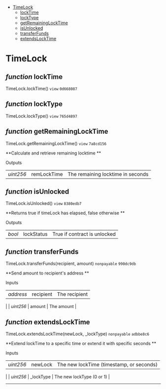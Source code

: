 * [TimeLock](#timelock)
  * [lockTime](#function-locktime)
  * [lockType](#function-locktype)
  * [getRemainingLockTime](#function-getremaininglocktime)
  * [isUnlocked](#function-isunlocked)
  * [transferFunds](#function-transferfunds)
  * [extendsLockTime](#function-extendslocktime)

# TimeLock


## *function* lockTime

TimeLock.lockTime() `view` `0d668087`





## *function* lockType

TimeLock.lockType() `view` `765d4897`





## *function* getRemainingLockTime

TimeLock.getRemainingLockTime() `view` `7a8cd156`

**Calculate and retrieve remaining locktime**




Outputs

| | | |
|-|-|-|
| *uint256* | remLockTime | The remaining locktime in seconds |

## *function* isUnlocked

TimeLock.isUnlocked() `view` `8380edb7`

**Returns true if timeLock has elapsed, false otherwise**




Outputs

| | | |
|-|-|-|
| *bool* | lockStatus | True if contract is unlocked |

## *function* transferFunds

TimeLock.transferFunds(recipient, amount) `nonpayable` `990dc9db`

**Send amount to recipient's address**


Inputs

| | | |
|-|-|-|
| *address* | recipient | The recipient |
| *uint256* | amount | The amount |


## *function* extendsLockTime

TimeLock.extendsLockTime(newLock, _lockType) `nonpayable` `adbbe8c6`

**Extend lockTime to a specific time or extend it with specific seconds**


Inputs

| | | |
|-|-|-|
| *uint256* | newLock | The new lockTime (timestamp, or seconds) |
| *uint256* | _lockType | The new lockType (0 or 1) |




---